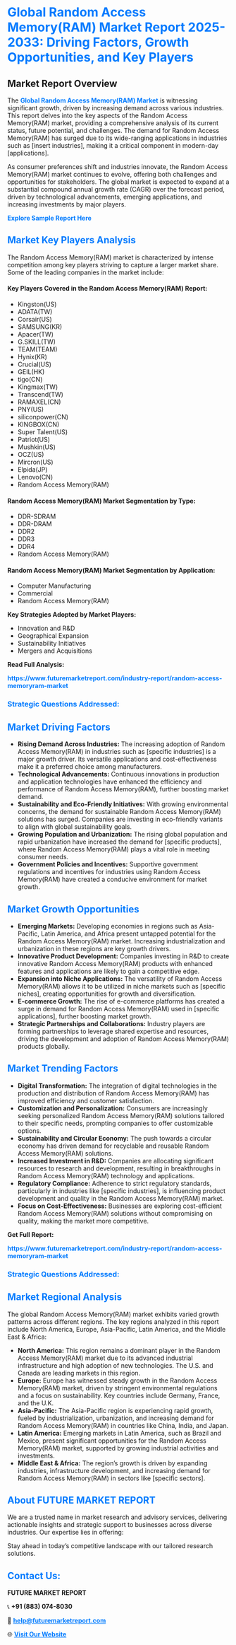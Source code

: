 <h1 style="color: #007BFF;">Global Random Access Memory(RAM) Market Report 2025-2033: Driving Factors, Growth Opportunities, and Key Players</h1>

<section id="overview">
<h2>Market Report Overview</h2>
<p>The <a href="https://www.futuremarketreport.com/industry-report/random-access-memoryram-market" style="color: #007BFF; text-decoration: none;"><strong>Global Random Access Memory(RAM) Market</strong></a> is witnessing significant growth, driven by increasing demand across various industries. This report delves into the key aspects of the Random Access Memory(RAM) market, providing a comprehensive analysis of its current status, future potential, and challenges. The demand for Random Access Memory(RAM) has surged due to its wide-ranging applications in industries such as [insert industries], making it a critical component in modern-day [applications].</p>
<p>As consumer preferences shift and industries innovate, the Random Access Memory(RAM) market continues to evolve, offering both challenges and opportunities for stakeholders. The global market is expected to expand at a substantial compound annual growth rate (CAGR) over the forecast period, driven by technological advancements, emerging applications, and increasing investments by major players.</p>
</section>

<section id="overview">
<p><a href="https://www.futuremarketreport.com/request-sample/reportId=110173" style="color: #007BFF; text-decoration: none;"><strong>Explore Sample Report Here</strong></a></p>
</section>

<section id="key-players">
<h2 style="color: #007BFF;">Market Key Players Analysis</h2>
<p>The Random Access Memory(RAM) market is characterized by intense competition among key players striving to capture a larger market share. Some of the leading companies in the market include:</p>
<h4>Key Players Covered in the Random Access Memory(RAM) Report:</h4>
<ul><li>Kingston(US)</li><li>ADATA(TW)</li><li>Corsair(US)</li><li>SAMSUNG(KR)</li><li>Apacer(TW)</li><li>G.SKILL(TW)</li><li>TEAM(TEAM)</li><li>Hynix(KR)</li><li>Crucial(US)</li><li>GEIL(HK)</li><li>tigo(CN)</li><li>Kingmax(TW)</li><li>Transcend(TW)</li><li>RAMAXEL(CN)</li><li>PNY(US)</li><li>siliconpower(CN)</li><li>KINGBOX(CN)</li><li>Super Talent(US)</li><li>Patriot(US)</li><li>Mushkin(US)</li><li>OCZ(US)</li><li>Mircron(US)</li><li>Elpida(JP)</li><li>Lenovo(CN)</li><li>Random Access Memory(RAM)</li></ul>
<h4>Random Access Memory(RAM) Market Segmentation by Type:</h4>
<ul><li>DDR-SDRAM</li><li>DDR-DRAM</li><li>DDR2</li><li>DDR3</li><li>DDR4</li><li>Random Access Memory(RAM)</li></ul>

<h4>Random Access Memory(RAM) Market Segmentation by Application:</h4>
<ul><li>Computer Manufacturing</li><li>Commercial</li><li>Random Access Memory(RAM)</li></ul>
<p><strong>Key Strategies Adopted by Market Players:</strong></p>
<ul>
<li>Innovation and R&D</li>
<li>Geographical Expansion</li>
<li>Sustainability Initiatives</li>
<li>Mergers and Acquisitions</li>
</ul>
</section>

<section>
<p><strong>Read Full Analysis: </strong></p><a href="https://www.futuremarketreport.com/industry-report/random-access-memoryram-market" style="color: #007BFF; text-decoration: none;"><strong>https://www.futuremarketreport.com/industry-report/random-access-memoryram-market</strong></a>
<h3 style="color: #007BFF;">Strategic Questions Addressed:</h3>
</section>

<section id="driving-factors">
<h2 style="color: #007BFF;">Market Driving Factors</h2>
<ul>
<li><strong>Rising Demand Across Industries:</strong> The increasing adoption of Random Access Memory(RAM) in industries such as [specific industries] is a major growth driver. Its versatile applications and cost-effectiveness make it a preferred choice among manufacturers.</li>
<li><strong>Technological Advancements:</strong> Continuous innovations in production and application technologies have enhanced the efficiency and performance of Random Access Memory(RAM), further boosting market demand.</li>
<li><strong>Sustainability and Eco-Friendly Initiatives:</strong> With growing environmental concerns, the demand for sustainable Random Access Memory(RAM) solutions has surged. Companies are investing in eco-friendly variants to align with global sustainability goals.</li>
<li><strong>Growing Population and Urbanization:</strong> The rising global population and rapid urbanization have increased the demand for [specific products], where Random Access Memory(RAM) plays a vital role in meeting consumer needs.</li>
<li><strong>Government Policies and Incentives:</strong> Supportive government regulations and incentives for industries using Random Access Memory(RAM) have created a conducive environment for market growth.</li>
</ul>
</section>

<section id="growth-opportunities">
<h2 style="color: #007BFF;">Market Growth Opportunities</h2>
<ul>
<li><strong>Emerging Markets:</strong> Developing economies in regions such as Asia-Pacific, Latin America, and Africa present untapped potential for the Random Access Memory(RAM) market. Increasing industrialization and urbanization in these regions are key growth drivers.</li>
<li><strong>Innovative Product Development:</strong> Companies investing in R&D to create innovative Random Access Memory(RAM) products with enhanced features and applications are likely to gain a competitive edge.</li>
<li><strong>Expansion into Niche Applications:</strong> The versatility of Random Access Memory(RAM) allows it to be utilized in niche markets such as [specific niches], creating opportunities for growth and diversification.</li>
<li><strong>E-commerce Growth:</strong> The rise of e-commerce platforms has created a surge in demand for Random Access Memory(RAM) used in [specific applications], further boosting market growth.</li>
<li><strong>Strategic Partnerships and Collaborations:</strong> Industry players are forming partnerships to leverage shared expertise and resources, driving the development and adoption of Random Access Memory(RAM) products globally.</li>
</ul>
</section>

<section id="trending-factors">
<h2 style="color: #007BFF;">Market Trending Factors</h2>
<ul>
<li><strong>Digital Transformation:</strong> The integration of digital technologies in the production and distribution of Random Access Memory(RAM) has improved efficiency and customer satisfaction.</li>
<li><strong>Customization and Personalization:</strong> Consumers are increasingly seeking personalized Random Access Memory(RAM) solutions tailored to their specific needs, prompting companies to offer customizable options.</li>
<li><strong>Sustainability and Circular Economy:</strong> The push towards a circular economy has driven demand for recyclable and reusable Random Access Memory(RAM) solutions.</li>
<li><strong>Increased Investment in R&D:</strong> Companies are allocating significant resources to research and development, resulting in breakthroughs in Random Access Memory(RAM) technology and applications.</li>
<li><strong>Regulatory Compliance:</strong> Adherence to strict regulatory standards, particularly in industries like [specific industries], is influencing product development and quality in the Random Access Memory(RAM) market.</li>
<li><strong>Focus on Cost-Effectiveness:</strong> Businesses are exploring cost-efficient Random Access Memory(RAM) solutions without compromising on quality, making the market more competitive.</li>
</ul>
</section>

<section>
<p><strong>Get Full Report: </strong></p><a href="https://www.futuremarketreport.com/industry-report/random-access-memoryram-market" style="color: #007BFF; text-decoration: none;"><strong>https://www.futuremarketreport.com/industry-report/random-access-memoryram-market</strong></a>
<h3 style="color: #007BFF;">Strategic Questions Addressed:</h3>
</section>


<section id="regional-analysis">
<h2 style="color: #007BFF;">Market Regional Analysis</h2>
<p>The global Random Access Memory(RAM) market exhibits varied growth patterns across different regions. The key regions analyzed in this report include North America, Europe, Asia-Pacific, Latin America, and the Middle East & Africa:</p>
<ul>
<li><strong>North America:</strong> This region remains a dominant player in the Random Access Memory(RAM) market due to its advanced industrial infrastructure and high adoption of new technologies. The U.S. and Canada are leading markets in this region.</li>
<li><strong>Europe:</strong> Europe has witnessed steady growth in the Random Access Memory(RAM) market, driven by stringent environmental regulations and a focus on sustainability. Key countries include Germany, France, and the U.K.</li>
<li><strong>Asia-Pacific:</strong> The Asia-Pacific region is experiencing rapid growth, fueled by industrialization, urbanization, and increasing demand for Random Access Memory(RAM) in countries like China, India, and Japan.</li>
<li><strong>Latin America:</strong> Emerging markets in Latin America, such as Brazil and Mexico, present significant opportunities for the Random Access Memory(RAM) market, supported by growing industrial activities and investments.</li>
<li><strong>Middle East & Africa:</strong> The region’s growth is driven by expanding industries, infrastructure development, and increasing demand for Random Access Memory(RAM) in sectors like [specific sectors].</li>
</ul>
</section>

<footer>
<h2 style="color: #007BFF;">About FUTURE MARKET REPORT</h2>
<p>We are a trusted name in market research and advisory services, delivering actionable insights and strategic support to businesses across diverse industries. Our expertise lies in offering:</p>

<p>Stay ahead in today’s competitive landscape with our tailored research solutions.</p>

<h2 style="color: #007BFF;">Contact Us:</h2>
<p><strong>FUTURE MARKET REPORT</strong></p>
<p>📞 <strong>+91 (883) 074-8030</strong></p>
<p>📧 <strong><a href="mailto:help@futuremarketreport.com" style="color: #007BFF;">help@futuremarketreport.com</a></strong></p>
<p>🌐 <strong><a href="https://www.futuremarketreport.com/" style="color: #007BFF;">Visit Our Website</a></strong></p>
</footer>